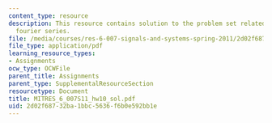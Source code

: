 ```yaml
---
content_type: resource
description: This resource contains solution to the problem set related to discrete-time
  fourier series.
file: /media/courses/res-6-007-signals-and-systems-spring-2011/2d02f68732ba1bbc5636f6b0e592bb1e_MITRES_6_007S11_hw10_sol.pdf
file_type: application/pdf
learning_resource_types:
- Assignments
ocw_type: OCWFile
parent_title: Assignments
parent_type: SupplementalResourceSection
resourcetype: Document
title: MITRES_6_007S11_hw10_sol.pdf
uid: 2d02f687-32ba-1bbc-5636-f6b0e592bb1e
---
```

